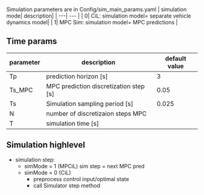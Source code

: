 Simulation parameters are in Config/sim_main_params.yaml
| simulation mode| description|
| ---| --- |
| 0| CiL: simulation model= separate vehicle dynamics model|
| 1| MPC Sim: simulation model= MPC predictions |

##  Time params
| parameter| description| default value|
| ---| --- | --- |
|Tp      |prediction horizon [s] | 3
|Ts_MPC  |MPC prediction discretization step [s] | 0.05
|Ts      |Simulation sampling period [s] | 0.025
|N       |number of discretizaion steps MPC |
|T       |simulation time [s] | 

## Simulation highlevel
- simulation step:
    + simMode = 1 (MPCiL) sim step = next MPC pred
    + simMode = 0 (CiL) 
        - preprocess control input/optimal state
        - call Simulator step method